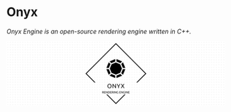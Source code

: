 # Onyx

_Onyx Engine is an open-source rendering engine written in C++._

![Onyx](./docs/.assets/project-title.png)
